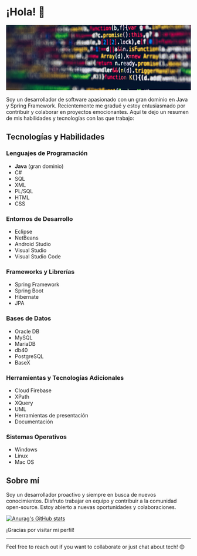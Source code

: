 # ¡Hola! 👋

<img src="https://github.com/True1Santony/JavaProyects/blob/9049add1cab2514bedb9a6b9bbe3dbbd5a921584/calculadora/imagenGit.jpg" alt="">

Soy un desarrollador de software apasionado con un gran dominio en Java y Spring Framework. Recientemente me gradué y estoy entusiasmado por contribuir y colaborar en proyectos emocionantes. Aquí te dejo un resumen de mis habilidades y tecnologías con las que trabajo:

## Tecnologías y Habilidades

### Lenguajes de Programación
- **Java** (gran dominio)
- C#
- SQL
- XML
- PL/SQL
- HTML
- CSS

### Entornos de Desarrollo
- Eclipse
- NetBeans
- Android Studio
- Visual Studio
- Visual Studio Code

### Frameworks y Librerías
- Spring Framework
- Spring Boot
- Hibernate
- JPA

### Bases de Datos
- Oracle DB
- MySQL
- MariaDB
- db40
- PostgreSQL
- BaseX

### Herramientas y Tecnologías Adicionales
- Cloud Firebase
- XPath
- XQuery
- UML
- Herramientas de presentación
- Documentación

### Sistemas Operativos
- Windows
- Linux
- Mac OS

## Sobre mí

Soy un desarrollador proactivo y siempre en busca de nuevos conocimientos. Disfruto trabajar en equipo y contribuir a la comunidad open-source. Estoy abierto a nuevas oportunidades y colaboraciones.

[![Anurag's GitHub stats](https://github-readme-stats.vercel.app/api?username=True1Santony)](https://github.com/anuraghazra/github-readme-stats)


¡Gracias por visitar mi perfil!

---

Feel free to reach out if you want to collaborate or just chat about tech! 😊
